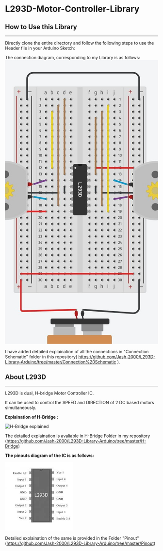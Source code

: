 # L293D-Motor-Controller-Library 
## How to Use this Library
--------------------------
Directly clone the entire directory and follow the following steps to use the Header file in your Arduino Sketch:


The connection diagram, corresponding to my Library is as follows: 
![Open Connection Schematic Folder](https://github.com/Jash-2000/L293D-Library-Arduino/blob/master/Connection%20Schematic/Schematic.JPG)

I have added detailed explaination of all the connections in "Connection Schematic" folder in this repository( https://github.com/Jash-2000/L293D-Library-Arduino/tree/master/Connection%20Schematic ).

## About L293D 
---------------------
L293D is dual, H-bridge Motor Controller IC. 

It can be used to control the SPEED and DIRECTION of 2 DC based motors simultaneously.

**Explaination of H-Bridge :**

![H-Bridge explained](http://hades.mech.northwestern.edu/images/a/a3/L293D_circuitdiagram.png)

The detailed explaination is avaliable in H-Bridge Folder in my repository (https://github.com/Jash-2000/L293D-Library-Arduino/tree/master/H-Bridge)

**The pinouts diagram of the IC is as follows:** 

![Pinout Diagram for L293D IC](https://github.com/Jash-2000/L293D-Library-Arduino/blob/master/Pinout/L293D.jpg)

Detailed explaination of the same is provided in the Folder "Pinout" (https://github.com/Jash-2000/L293D-Library-Arduino/tree/master/Pinout)  

